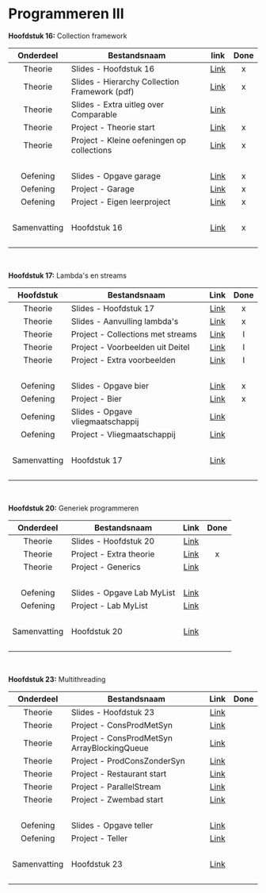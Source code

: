 # Programmeren III

**Hoofdstuk 16:** Collection framework

|  Onderdeel   | Bestandsnaam                                  |                             link                             | Done |
| :----------: | --------------------------------------------- | :----------------------------------------------------------: | :--: |
|   Theorie    | Slides - Hoofdstuk 16                         | [Link](https://chamilo.hogent.be/index.php?go=CourseViewer&application=Chamilo%5CApplication%5CWeblcms&course=38255&tool=Document&publication_category=243123&browser=Table&tool_action=Viewer&publication=1624820) |  x   |
|   Theorie    | Slides - Hierarchy Collection Framework (pdf) | [Link](https://chamilo.hogent.be/index.php?go=CourseViewer&application=Chamilo%5CApplication%5CWeblcms&course=38255&tool=Document&publication_category=243123&browser=Table&tool_action=Viewer&publication=1624860) |  x   |
|   Theorie    | Slides - Extra uitleg over Comparable         | [Link](https://chamilo.hogent.be/index.php?go=CourseViewer&application=Chamilo%5CApplication%5CWeblcms&course=38255&tool=Document&publication_category=243123&browser=Table&tool_action=Viewer&publication=1624885) |      |
|   Theorie    | Project - Theorie start                       | [Link](https://github.com/DeSmetElias/Programmeren_III/tree/master/Projecten/H16_T_Start) |  x   |
|   Theorie    | Project - Kleine oefeningen op collections    | [Link](https://github.com/DeSmetElias/Programmeren_III/tree/master/Projecten/H16_T_Collections) |  x   |
|     <br>     |                                               |                                                              |      |
|   Oefening   | Slides - Opgave garage                        | [Link](https://chamilo.hogent.be/index.php?go=CourseViewer&application=Chamilo%5CApplication%5CWeblcms&course=38255&tool=Document&publication_category=243124&browser=Table&tool_action=Viewer&publication=1624838) |  x   |
|   Oefening   | Project - Garage                              | [Link](https://github.com/DeSmetElias/Programmeren_III/tree/master/Projecten/H16_O_Garage) |  x   |
|   Oefening   | Project - Eigen leerproject                   | [Link](https://github.com/DeSmetElias/Programmeren_III/tree/master/Projecten/H16_E_Oefenen) |  x   |
|     <br>     |                                               |                                                              |      |
| Samenvatting | Hoofdstuk 16                                  | [Link](https://github.com/DeSmetElias/Programmeren_III/blob/master/Hoofdstukken/H16_Overzicht_Samenvatting.md) |  x   |
|     <br>     |                                               |                                                              |      |

<br>

**Hoofdstuk 17:** Lambda's en streams

|  Hoofdstuk   | Bestandsnaam                      |                             Link                             | Done |
| :----------: | --------------------------------- | :----------------------------------------------------------: | :--: |
|   Theorie    | Slides - Hoofdstuk 17             | [Link](https://chamilo.hogent.be/index.php?go=CourseViewer&application=Chamilo%5CApplication%5CWeblcms&course=38255&tool=Document&publication_category=243125&browser=Table&tool_action=Viewer&publication=1624826) |  x   |
|   Theorie    | Slides - Aanvulling lambda's      | [Link](https://chamilo.hogent.be/index.php?go=CourseViewer&application=Chamilo%5CApplication%5CWeblcms&course=38255&tool=Document&publication_category=243125&browser=Table&tool_action=Viewer&publication=1624892) |  x   |
|   Theorie    | Project - Collections met streams | [Link](https://github.com/DeSmetElias/Programmeren_III/tree/master/Projecten/H17_T_Collections) |  I   |
|   Theorie    | Project - Voorbeelden uit Deitel  | [Link](https://github.com/DeSmetElias/Programmeren_III/tree/master/Projecten/H17_T_VoorbeeldenDeitel) |  I   |
|   Theorie    | Project - Extra voorbeelden       | [Link](https://github.com/DeSmetElias/Programmeren_III/tree/master/Projecten/H17_T_VoorbeeldenDeitel) |  I   |
|     <br>     |                                   |                                                              |      |
|   Oefening   | Slides - Opgave bier              | [Link](https://chamilo.hogent.be/index.php?go=CourseViewer&application=Chamilo%5CApplication%5CWeblcms&course=38255&tool=Document&publication_category=243126&browser=Table&tool_action=Viewer&publication=1624848) |  x   |
|   Oefening   | Project - Bier                    | [Link](https://github.com/DeSmetElias/Programmeren_III/tree/master/Projecten/H17_O_Bier) |  x   |
|   Oefening   | Slides - Opgave vliegmaatschappij | [Link](https://chamilo.hogent.be/index.php?go=CourseViewer&application=Chamilo%5CApplication%5CWeblcms&course=38255&tool=Document&publication_category=243126&browser=Table&tool_action=Viewer&publication=1634613) |      |
|   Oefening   | Project - Vliegmaatschappij       | [Link](https://github.com/DeSmetElias/Programmeren_III/tree/master/Projecten/H17_O_Vliegmaatschappij) |      |
|     <br>     |                                   |                                                              |      |
| Samenvatting | Hoofdstuk 17                      | [Link](https://github.com/DeSmetElias/Programmeren_III/blob/master/Hoofdstukken/H17_Overzicht_Samenvatting.md) |      |
|     <br>     |                                   |                                                              |      |

<br>

**Hoofdstuk 20:** Generiek programmeren

|  Onderdeel   | Bestandsnaam               |                             Link                             | Done |
| :----------: | -------------------------- | :----------------------------------------------------------: | :--: |
|   Theorie    | Slides - Hoofdstuk 20      | [Link](https://chamilo.hogent.be/index.php?go=CourseViewer&application=Chamilo%5CApplication%5CWeblcms&course=38255&tool=Document&publication_category=243127&browser=Table&tool_action=Viewer&publication=1624847) |      |
|   Theorie    | Project - Extra theorie    | [Link](https://github.com/DeSmetElias/Programmeren_III/tree/master/Projecten/H20_T_ExtraTheorie) |  x   |
|   Theorie    | Project - Generics         | [Link](https://github.com/DeSmetElias/Programmeren_III/tree/master/Projecten/H20_T_Generics) |      |
|     <br>     |                            |                                                              |      |
|   Oefening   | Slides - Opgave Lab MyList | [Link](https://chamilo.hogent.be/index.php?go=CourseViewer&application=Chamilo%5CApplication%5CWeblcms&course=38255&tool=Document&publication_category=243128&browser=Table&tool_action=Viewer&publication=1624846) |      |
|   Oefening   | Project - Lab MyList       | [Link](https://github.com/DeSmetElias/Programmeren_III/tree/master/Projecten/H20_O_Lab_DAT_Mylist) |      |
|     <br>     |                            |                                                              |      |
| Samenvatting | Hoofdstuk 20               | [Link](https://github.com/DeSmetElias/Programmeren_III/blob/master/Hoofdstukken/H20_Overzicht_Samenvatting.md) |      |
|     <br>     |                            |                                                              |      |

<br>

**Hoofdstuk 23:** Multithreading

|  Onderdeel   | Bestandsnaam                                |                             Link                             | Done |
| :----------: | ------------------------------------------- | :----------------------------------------------------------: | :--: |
|   Theorie    | Slides - Hoofdstuk 23                       | [Link](https://chamilo.hogent.be/index.php?go=CourseViewer&application=Chamilo%5CApplication%5CWeblcms&course=38255&tool=Document&publication_category=243132&browser=Table&tool_action=Viewer&publication=1624845) |      |
|   Theorie    | Project - ConsProdMetSyn                    | [Link](https://github.com/DeSmetElias/Programmeren_III/tree/master/Projecten/H23_T_ConsProdMetSyn) |      |
|   Theorie    | Project - ConsProdMetSyn ArrayBlockingQueue | [Link](https://github.com/DeSmetElias/Programmeren_III/tree/master/Projecten/H23_T_ConsProdMetSyn_ArrayBlockingQueue) |      |
|   Theorie    | Project - ProdConsZonderSyn                 | [Link](https://github.com/DeSmetElias/Programmeren_III/tree/master/Projecten/H23_T_ProdConsZonderSyn) |      |
|   Theorie    | Project - Restaurant start                  | [Link](https://github.com/DeSmetElias/Programmeren_III/tree/master/Projecten/H23_T_Restaurant_Start) |      |
|   Theorie    | Project - ParallelStream                    | [Link](https://github.com/DeSmetElias/Programmeren_III/tree/master/Projecten/H23_T_VoorbeeldSlides_ParallelStream) |      |
|   Theorie    | Project - Zwembad start                     | [Link](https://github.com/DeSmetElias/Programmeren_III/tree/master/Projecten/H23_T_Zwembad_Start) |      |
|     <br>     |                                             |                                                              |      |
|   Oefening   | Slides - Opgave teller                      | [Link](https://chamilo.hogent.be/index.php?go=CourseViewer&application=Chamilo%5CApplication%5CWeblcms&course=38255&tool=Document&publication_category=243133&browser=Table&tool_action=Viewer&publication=1624829) |      |
|   Oefening   | Project - Teller                            | [Link](https://github.com/DeSmetElias/Programmeren_III/tree/master/Projecten/H23_O_lab_Teller_start) |      |
|     <br>     |                                             |                                                              |      |
| Samenvatting | Hoofdstuk 23                                | [Link](https://github.com/DeSmetElias/Programmeren_III/blob/master/Hoofdstukken/H23_Overzicht_Samenvatting.md) |      |
|     <br>     |                                             |                                                              |      |